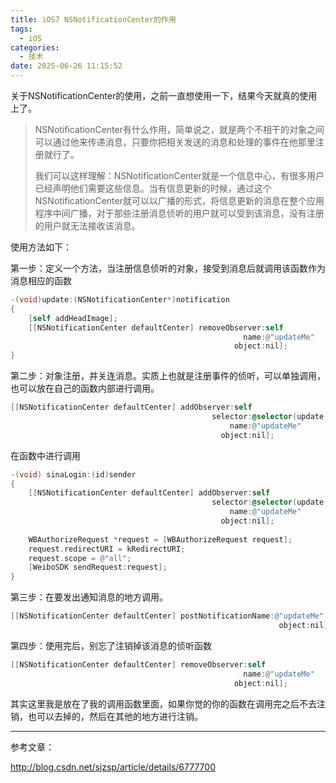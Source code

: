 ```yaml
---
title: iOS7 NSNotificationCenter的作用
tags:
  - iOS
categories:
  - 技术
date: 2025-06-26 11:15:52
---
```


关于NSNotificationCenter的使用，之前一直想使用一下，结果今天就真的使用上了。

> NSNotificationCenter有什么作用，简单说之，就是两个不相干的对象之间可以通过他来传递消息，只要你把相关发送的消息和处理的事件在他那里注册就行了。
>
> 我们可以这样理解：NSNotificationCenter就是一个信息中心，有很多用户已经声明他们需要这些信息。当有信息更新的时候，通过这个NSNotificationCenter就可以以广播的形式，将信息更新的消息在整个应用程序中间广播，对于那些注册消息侦听的用户就可以受到该消息，没有注册的用户就无法接收该消息。

使用方法如下：

第一步：定义一个方法，当注册信息侦听的对象，接受到消息后就调用该函数作为消息相应的函数

```objectivec
-(void)update:(NSNotificationCenter*)notification
{
    [self addHeadImage];
    [[NSNotificationCenter defaultCenter] removeObserver:self
                                                    name:@"updateMe"
                                                  object:nil];
}
```

第二步：对象注册，并关连消息。实质上也就是注册事件的侦听，可以单独调用，也可以放在自己的函数内部进行调用。

```objectivec
[[NSNotificationCenter defaultCenter] addObserver:self
                                             selector:@selector(update:)
                                                 name:@"updateMe"
                                               object:nil];
```

在函数中进行调用

```objectivec
-(void) sinaLogin:(id)sender
{
    [[NSNotificationCenter defaultCenter] addObserver:self
                                             selector:@selector(update:)
                                                 name:@"updateMe"
                                               object:nil];
    
    WBAuthorizeRequest *request = [WBAuthorizeRequest request];
    request.redirectURI = kRedirectURI;
    request.scope = @"all";
    [WeiboSDK sendRequest:request];
}
```

第三步：在要发出通知消息的地方调用。

```objectivec
[[NSNotificationCenter defaultCenter] postNotificationName:@"updateMe"
                                                            object:nil];
```

第四步：使用完后，别忘了注销掉该消息的侦听函数

```objectivec
[[NSNotificationCenter defaultCenter] removeObserver:self
                                                    name:@"updateMe"
                                                  object:nil];
```

其实这里我是放在了我的调用函数里面，如果你觉的你的函数在调用完之后不去注销，也可以去掉的，然后在其他的地方进行注销。

---

参考文章：

http://blog.csdn.net/sjzsp/article/details/6777700

